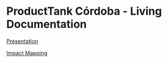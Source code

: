 # ProductTank Córdoba - Living Documentation

[Presentation](http://prezi.com/9vsskwjnoqha/?utm_campaign=share&utm_medium=copy&rc=ex0share)

[Impact Mapping](https://coggle.it/diagram/WorKeBxbWwABCX_F/t/generate-revenue-from-google-search/85b9bb581b6dad7af44ae374b8897bd007f7b8b39de37ea645075480e44a32f5)